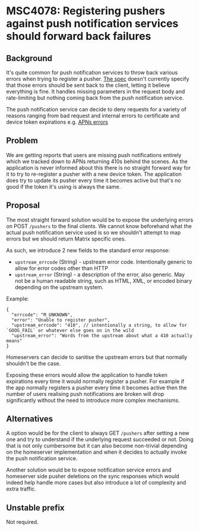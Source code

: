 # MSC4078: Registering pushers against push notification services should forward back failures

## Background

It's quite common for push notification services to throw back various errors when trying to register a pusher. [The
spec](https://spec.matrix.org/v1.8/client-server-api/#post_matrixclientv3pushersset) doesn't currently specify that
those errors should be sent back to the client, letting it believe everything is fine. It handles missing
parameters in the request body and rate-limiting but nothing coming back from the push notification service.

The push notification service can decide to deny requests for a variety of reasons ranging from bad request and internal
errors to certificate and device token expirations e.g. [APNs errors](https://developer.apple.com/documentation/usernotifications/setting_up_a_remote_notification_server/handling_notification_responses_from_apns)

## Problem

We are getting reports that users are missing push notifications entirely which we tracked down to APNs returning 410s
behind the scenes. As the application is never informed about this there is no straight forward way for it to try to
re-register a pusher with a new device token. The application does try to update its pusher every time it becomes active
but that's no good if the token it's using is always the same.

## Proposal

The most straight forward solution would be to expose the underlying errors on POST `/pushers` to the final clients. We cannot know
beforehand what the actual push notification service used is so we shouldn't attempt to map errors but we should return Matrix specific ones.

As such, we introduce 2 new fields to the standard error response: 

* `upstream_errcode` (String) - upstream error code. Intentionally generic to allow for error codes other than HTTP
* `upstream_error` (String) - a description of the error, also generic. May not be a human readable string, such as HTML, XML, or encoded binary depending on the upstream system.

Example: 

```
{
  "errcode": "M_UNKNOWN",
  "error": "Unable to register pusher",
  "upstream_errcode": "410", // intentionally a string, to allow for `GOOG_FAIL` or whatever else goes on in the wild
  "upstream_error": "Words from the upstream about what a 410 actually means"
}
```

Homeservers can decide to sanitise the upstream errors but that normally shouldn't be the case.

Exposing these errors would allow the application to handle token expirations every time it would normally register a
pusher. For example if the app normally registers a pusher every time it becomes active then the number of users
realising push notifications are broken will drop significantly without the need to introduce more complex mechanisms.

## Alternatives

A option would be for the client to always GET `/pushers` after setting a new one and try to understand if the
underlying request succeeded or not. Doing that is not only cumbersome but it can also become non-trivial depending on
the homeserver implementation and when it decides to actually invoke the push notification service.

Another solution would be to expose notification service errors and homeserver side pusher deletions on the sync
responses which would indeed help handle more cases but also introduce a lot of complexity and extra traffic.

## Unstable prefix

Not required.